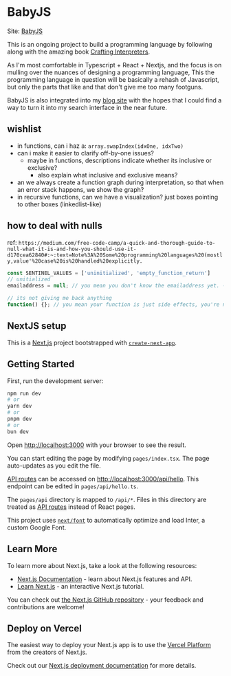 # BabyJS

Site: [BabyJS](https://babyjs.vercel.app/)

This is an ongoing project to build a programming language by following along with the amazing book [Crafting Interpreters](https://craftinginterpreters.com/).

As I'm most comfortable in Typescript + React + Nextjs, and the focus is on mulling over the nuances of designing a programming language, This the programming language in question will be basically a rehash of Javascript, but only the parts that like and that don't give me too many footguns.

BabyJS is also integrated into my [blog site](https://prng-v3.vercel.app/) with the hopes that I could find a way to turn it into my search interface in the near future.

## wishlist

- in functions, can i haz a: `array.swapIndex(idxOne, idxTwo)`
- can i make it easier to clarify off-by-one issues?
  - maybe in functions, descriptions indicate whether its inclusive or exclusive?
    - also explain what inclusive and exclusive means?
- an we always create a function graph during interpretation, so that when an error stack happens, we show the graph?
- in recursive functions, can we have a visualization? just boxes pointing to other boxes (linkedlist-like)

## how to deal with nulls

ref: `https://medium.com/free-code-camp/a-quick-and-thorough-guide-to-null-what-it-is-and-how-you-should-use-it-d170cea62840#:~:text=Note%3A%20Some%20programming%20languages%20(mostly,value'%20case%20is%20handled%20explicitly.`

```js
const SENTINEL_VALUES = ['uninitialized', 'empty_function_return']
// unitialized
emailaddress = null; // you mean you don't know the emailaddress yet. -> uninitialized

// its not giving me back anything
function() {}; // you mean your function is just side effects, you're not returning anything from the function to pass in
```

## NextJS setup

This is a [Next.js](https://nextjs.org/) project bootstrapped with [`create-next-app`](https://github.com/vercel/next.js/tree/canary/packages/create-next-app).

## Getting Started

First, run the development server:

```bash
npm run dev
# or
yarn dev
# or
pnpm dev
# or
bun dev
```

Open [http://localhost:3000](http://localhost:3000) with your browser to see the result.

You can start editing the page by modifying `pages/index.tsx`. The page auto-updates as you edit the file.

[API routes](https://nextjs.org/docs/api-routes/introduction) can be accessed on [http://localhost:3000/api/hello](http://localhost:3000/api/hello). This endpoint can be edited in `pages/api/hello.ts`.

The `pages/api` directory is mapped to `/api/*`. Files in this directory are treated as [API routes](https://nextjs.org/docs/api-routes/introduction) instead of React pages.

This project uses [`next/font`](https://nextjs.org/docs/basic-features/font-optimization) to automatically optimize and load Inter, a custom Google Font.

## Learn More

To learn more about Next.js, take a look at the following resources:

- [Next.js Documentation](https://nextjs.org/docs) - learn about Next.js features and API.
- [Learn Next.js](https://nextjs.org/learn) - an interactive Next.js tutorial.

You can check out [the Next.js GitHub repository](https://github.com/vercel/next.js/) - your feedback and contributions are welcome!

## Deploy on Vercel

The easiest way to deploy your Next.js app is to use the [Vercel Platform](https://vercel.com/new?utm_medium=default-template&filter=next.js&utm_source=create-next-app&utm_campaign=create-next-app-readme) from the creators of Next.js.

Check out our [Next.js deployment documentation](https://nextjs.org/docs/deployment) for more details.
